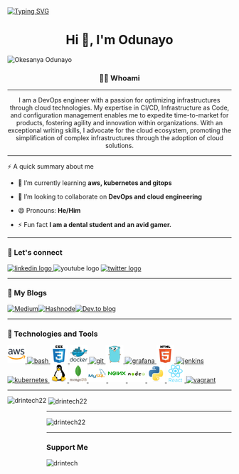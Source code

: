 <div align="left" >
<a href="https://git.io/typing-svg"><img src="https://readme-typing-svg.demolab.com?font=Fira+Code&weight=600&size=23&pause=1000&color=386AF7&random=false&width=600&lines=Hello+there!+Welcome+to+my+profile+%F0%9F%91%8B+;I'm+open+for+hiring!" alt="Typing SVG" /></a>
</div>
<h1 align="center">Hi 👋, I'm Odunayo</h1>

![Okesanya Odunayo](https://github.com/DrInTech22/DrInTech22/assets/94924061/70893431-d3a7-4b22-95c2-94f2a29e7bdf)

<h3 align="center">
   👨‍💻 Whoami
</h3>

---

<p align="center">I am a DevOps engineer with a passion for optimizing infrastructures through cloud technologies. My expertise in CI/CD, Infrastructure as Code, and configuration management enables me to expedite time-to-market for products, fostering agility and innovation within organizations. With an exceptional writing skills, I advocate for the cloud ecosystem, promoting the simplification of complex infrastructures through the adoption of cloud solutions.
</p>

---

⚡ A quick summary about me

- 🌱 I’m currently learning **aws, kubernetes and gitops**

- 👯 I’m looking to collaborate on **DevOps and cloud engineering**

- 😄 Pronouns: **He/Him**

- ⚡ Fun fact **I am a dental student and an avid gamer.**

---
<h3 align="left"> 🤝 Let's connect </h3>

<div align="left">
  <a href="https://www.linkedin.com/in/okesanya-odunayo-drintech-b42814254/" target="_blank">
    <img src="https://img.shields.io/static/v1?message=LinkedIn&logo=linkedin&label=&color=0077B5&logoColor=white&labelColor=&style=for-the-badge" height="25" alt="linkedin logo"  />
  </a>
  <img src="https://img.shields.io/static/v1?message=Youtube&logo=youtube&label=&color=FF0000&logoColor=white&labelColor=&style=for-the-badge" height="25" alt="youtube logo"  />
  <a href="https://twitter.com/DrInTech22" target="_blank">
    <img src="https://img.shields.io/static/v1?message=Twitter&logo=twitter&label=&color=1DA1F2&logoColor=white&labelColor=&style=for-the-badge" height="25" alt="twitter logo"  />
  </a>
 
</div>


---
<h3 align="left"> 💬 My Blogs </h3>
  
[![Medium](https://img.shields.io/badge/Medium-12100E?style=for-the-badge&logo=medium&logoColor=white)](https://medium.com/@samuelokesanya12)[![Hashnode](https://img.shields.io/badge/Hashnode-2962FF?style=for-the-badge&logo=hashnode&logoColor=white)](https://hashnode.com/@DrInTech)[![Dev.to blog](https://img.shields.io/badge/dev.to-0A0A0A?style=for-the-badge&logo=dev.to&logoColor=white)](https://dev.to/drintech)

---
<h3 align="left">🔧 Technologies and Tools </h3>
<p align="left"> <a href="https://aws.amazon.com" target="_blank" rel="noreferrer"> <img src="https://raw.githubusercontent.com/devicons/devicon/master/icons/amazonwebservices/amazonwebservices-original-wordmark.svg" alt="aws" width="40" height="40"/> </a> <a href="https://www.gnu.org/software/bash/" target="_blank" rel="noreferrer"> <img src="https://www.vectorlogo.zone/logos/gnu_bash/gnu_bash-icon.svg" alt="bash" width="40" height="40"/> </a> <a href="https://www.w3schools.com/css/" target="_blank" rel="noreferrer"> <img src="https://raw.githubusercontent.com/devicons/devicon/master/icons/css3/css3-original-wordmark.svg" alt="css3" width="40" height="40"/> </a> <a href="https://www.docker.com/" target="_blank" rel="noreferrer"> <img src="https://raw.githubusercontent.com/devicons/devicon/master/icons/docker/docker-original-wordmark.svg" alt="docker" width="40" height="40"/> </a> <a href="https://git-scm.com/" target="_blank" rel="noreferrer"> <img src="https://www.vectorlogo.zone/logos/git-scm/git-scm-icon.svg" alt="git" width="40" height="40"/> </a> <a href="https://golang.org" target="_blank" rel="noreferrer"> <img src="https://raw.githubusercontent.com/devicons/devicon/master/icons/go/go-original.svg" alt="go" width="40" height="40"/> </a> <a href="https://grafana.com" target="_blank" rel="noreferrer"> <img src="https://www.vectorlogo.zone/logos/grafana/grafana-icon.svg" alt="grafana" width="40" height="40"/> </a> <a href="https://www.w3.org/html/" target="_blank" rel="noreferrer"> <img src="https://raw.githubusercontent.com/devicons/devicon/master/icons/html5/html5-original-wordmark.svg" alt="html5" width="40" height="40"/> </a> <a href="https://www.jenkins.io" target="_blank" rel="noreferrer"> <img src="https://www.vectorlogo.zone/logos/jenkins/jenkins-icon.svg" alt="jenkins" width="40" height="40"/> </a> <a href="https://kubernetes.io" target="_blank" rel="noreferrer"> <img src="https://www.vectorlogo.zone/logos/kubernetes/kubernetes-icon.svg" alt="kubernetes" width="40" height="40"/> </a> <a href="https://www.linux.org/" target="_blank" rel="noreferrer"> <img src="https://raw.githubusercontent.com/devicons/devicon/master/icons/linux/linux-original.svg" alt="linux" width="40" height="40"/> </a> <a href="https://www.mongodb.com/" target="_blank" rel="noreferrer"> <img src="https://raw.githubusercontent.com/devicons/devicon/master/icons/mongodb/mongodb-original-wordmark.svg" alt="mongodb" width="40" height="40"/> </a> <a href="https://www.mysql.com/" target="_blank" rel="noreferrer"> <img src="https://raw.githubusercontent.com/devicons/devicon/master/icons/mysql/mysql-original-wordmark.svg" alt="mysql" width="40" height="40"/> </a> <a href="https://www.nginx.com" target="_blank" rel="noreferrer"> <img src="https://raw.githubusercontent.com/devicons/devicon/master/icons/nginx/nginx-original.svg" alt="nginx" width="40" height="40"/> </a> <a href="https://nodejs.org" target="_blank" rel="noreferrer"> <img src="https://raw.githubusercontent.com/devicons/devicon/master/icons/nodejs/nodejs-original-wordmark.svg" alt="nodejs" width="40" height="40"/> </a> <a href="https://www.python.org" target="_blank" rel="noreferrer"> <img src="https://raw.githubusercontent.com/devicons/devicon/master/icons/python/python-original.svg" alt="python" width="40" height="40"/> </a> <a href="https://reactjs.org/" target="_blank" rel="noreferrer"> <img src="https://raw.githubusercontent.com/devicons/devicon/master/icons/react/react-original-wordmark.svg" alt="react" width="40" height="40"/> </a> <a href="https://www.vagrantup.com/" target="_blank" rel="noreferrer"> <img src="https://www.vectorlogo.zone/logos/vagrantup/vagrantup-icon.svg" alt="vagrant" width="40" height="40"/> </a> </p>

---
<p><img height=200 align="left" src="https://github-readme-stats.vercel.app/api/top-langs?username=drintech22&show_icons=true&theme=radical&locale=en&layout=compact" alt="drintech22" /></p>

<p>&nbsp;<img height=200 align="center" src="https://github-readme-stats.vercel.app/api?username=drintech22&show_icons=true&theme=radical&locale=en" alt="drintech22" /></p>

---
<p><img height=200 align="center" src="https://github-readme-streak-stats.herokuapp.com/?user=drintech22&show_icons=true&theme=radical" alt="drintech22" /></p>
 
---
<h3 align="left">Support Me</h3>
<p><a href="https://www.buymeacoffee.com/drintech"> <img align="left" src="https://cdn.buymeacoffee.com/buttons/v2/default-yellow.png" height="50" width="210" alt="drintech" /></a></p><br><br>





































<!--
**DrInTech22/DrInTech22** is a ✨ _special_ ✨ repository because its `README.md` (this file) appears on your GitHub profile.

Here are some ideas to get you started:

- 🔭 I’m currently working on ...
- 🌱 I’m currently learning ...
- 👯 I’m looking to collaborate on ...
- 🤔 I’m looking for help with ...
- 💬 Ask me about ...
- 📫 How to reach me: ...
- 😄 Pronouns: ...
- ⚡ Fun fact: ...
-->
